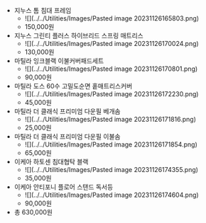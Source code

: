 - 지누스 톰 침대 프레임
	- ![](../../Utilities/Images/Pasted image 20231126165803.png)
	- 150,000원
- 지누스 그린티 플러스 하이브리드 스프링 매트리스
	- ![](../../Utilities/Images/Pasted image 20231126170024.png)
	- 130,000원
- 마틸라 잉크블랙 이불커버패드세트
	- ![](../../Utilities/Images/Pasted image 20231126170801.png)
	- 90,000원
- 마틸라 도스 60수 고밀도순면 홑매트리스커버
	- ![](../../Utilities/Images/Pasted image 20231126172230.png)
	- 45,000원
- 마틸라 더 클래식 프리미엄 다운필 베개솜
	- ![](../../Utilities/Images/Pasted image 20231126171816.png)
	- 25,000원
- 마틸라 더 클래식 프리미엄 다운필 이불솜
	- ![](../../Utilities/Images/Pasted image 20231126171854.png)
	- 65,000원
- 이케아 하토센 침대협탁 블랙
	- ![](../../Utilities/Images/Pasted image 20231126174355.png)
	- 35,000원
- 이케아 안티포니 플로어 스탠드 독서등
	- ![](../../Utilities/Images/Pasted image 20231126174604.png)
	- 90,000원
- 총 630,000원
